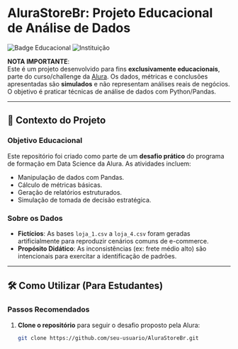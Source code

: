 # AluraStoreBr: Projeto Educacional de Análise de Dados

![Badge Educacional](https://img.shields.io/badge/Contexto-Projeto%20Educacional-ff69b4)
![Instituição](https://img.shields.io/badge/Plataforma-Alura-orange)

**NOTA IMPORTANTE**:  
Este é um projeto desenvolvido para fins **exclusivamente educacionais**, parte do curso/challenge da [Alura](https://www.alura.com.br/). Os dados, métricas e conclusões apresentadas são **simulados** e não representam análises reais de negócios. O objetivo é praticar técnicas de análise de dados com Python/Pandas.

---

## 📌 Contexto do Projeto

### Objetivo Educacional
Este repositório foi criado como parte de um **desafio prático** do programa de formação em Data Science da Alura. As atividades incluem:
- Manipulação de dados com Pandas.
- Cálculo de métricas básicas.
- Geração de relatórios estruturados.
- Simulação de tomada de decisão estratégica.

### Sobre os Dados
- **Fictícios**: As bases `loja_1.csv` a `loja_4.csv` foram geradas artificialmente para reproduzir cenários comuns de e-commerce.
- **Propósito Didático**: As inconsistências (ex: frete médio alto) são intencionais para exercitar a identificação de padrões.

---

## 🛠️ Como Utilizar (Para Estudantes)

### Passos Recomendados
1. **Clone o repositório** para seguir o desafio proposto pela Alura:
   ```bash
   git clone https://github.com/seu-usuario/AluraStoreBr.git